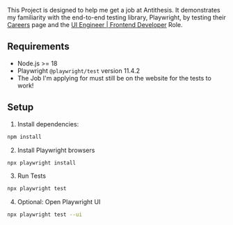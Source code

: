 This Project is designed to help me get a job at Antithesis. It demonstrates my familiarity with the end-to-end testing library, Playwright, by testing their [Careers](https://antithesis.com/company/careers/) page and the [UI Engineer | Frontend Developer](https://antithesis.com/company/careers/?ashby_jid=0f965d12-fa14-487d-a71a-d470247d61fc) Role.

## Requirements

- Node.js >= 18
- Playwright `@playwright/test` version 11.4.2
- The Job I'm applying for must still be on the website for the tests to work!

## Setup

1. Install dependencies:

```bash
npm install
```

2. Install Playwright browsers

```bash
npx playwright install
```

3. Run Tests

```bash
npx playwright test
```

4. Optional: Open Playwright UI

```bash
npx playwright test --ui
```
